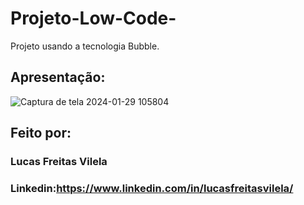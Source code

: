 # Projeto-Low-Code-
Projeto usando a tecnologia Bubble.

## Apresentação:

![Captura de tela 2024-01-29 105804](https://github.com/lucasvilela91/Projeto-Low-Code-/assets/152106763/83e4dc03-db1f-40ea-b5a1-1b1c90bced2f)

## Feito por:

### Lucas Freitas Vilela

### Linkedin:https://www.linkedin.com/in/lucasfreitasvilela/

